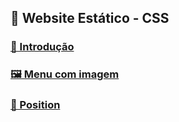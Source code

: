 ## 💅 Website Estático - CSS

### [🌱 Introdução](introducao)

### [🖼️ Menu com imagem](menu)

### [🗿 Position](position)
